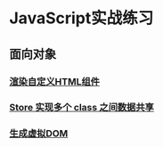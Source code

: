 # JavaScript实战练习

## 面向对象

### [渲染自定义HTML组件](渲染自定义组件/README.md)

### [Store 实现多个 class 之间数据共享](Store/README.md)

### [生成虚拟DOM](生成虚拟DOM/README.md)



